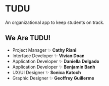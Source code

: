 # TUDU
An organizational app to keep students on track.

## We Are TUDU!

- Project Manager ✨ __Cathy Riani__ 
- Interface Developer ✨ __Vivian Doan__
- Application Developer ✨ __Daniella Delgado__
- Application Developer ✨ __Benjamin Banh__
- UX/UI Designer ✨ __Sonica Katoch__
- Graphic Designer ✨ __Geoffrey Guillermo__
